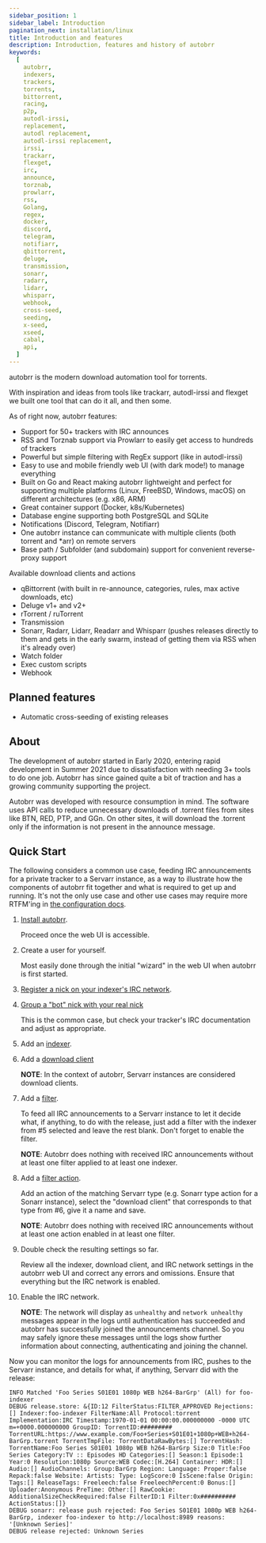 ```yaml
---
sidebar_position: 1
sidebar_label: Introduction
pagination_next: installation/linux
title: Introduction and features
description: Introduction, features and history of autobrr
keywords:
  [
    autobrr,
    indexers,
    trackers,
    torrents,
    bittorrent,
    racing,
    p2p,
    autodl-irssi,
    replacement,
    autodl replacement,
    autodl-irssi replacement,
    irssi,
    trackarr,
    flexget,
    irc,
    announce,
    torznab,
    prowlarr,
    rss,
    Golang,
    regex,
    docker,
    discord,
    telegram,
    notifiarr,
    qbittorrent,
    deluge,
    transmission,
    sonarr,
    radarr,
    lidarr,
    whisparr,
    webhook,
    cross-seed,
    seeding,
    x-seed,
    xseed,
    cabal,
    api,
  ]
---
```


autobrr is the modern download automation tool for torrents.

With inspiration and ideas from tools like trackarr, autodl-irssi and flexget we built one tool that can do it all, and then some.

As of right now, autobrr features:

- Support for 50+ trackers with IRC announces
- RSS and Torznab support via Prowlarr to easily get access to hundreds of trackers
- Powerful but simple filtering with RegEx support (like in autodl-irssi)
- Easy to use and mobile friendly web UI (with dark mode!) to manage everything
- Built on Go and React making autobrr lightweight and perfect for supporting multiple platforms (Linux, FreeBSD, Windows, macOS) on different architectures (e.g. x86, ARM)
- Great container support (Docker, k8s/Kubernetes)
- Database engine supporting both PostgreSQL and SQLite
- Notifications (Discord, Telegram, Notifiarr)
- One autobrr instance can communicate with multiple clients (both torrent and \*arr) on remote servers
- Base path / Subfolder (and subdomain) support for convenient reverse-proxy support

Available download clients and actions

- qBittorrent (with built in re-announce, categories, rules, max active downloads, etc)
- Deluge v1+ and v2+
- rTorrent / ruTorrent
- Transmission
- Sonarr, Radarr, Lidarr, Readarr and Whisparr (pushes releases directly to them and gets in the early swarm, instead of getting them via RSS when it's already over)
- Watch folder
- Exec custom scripts
- Webhook

## Planned features

- Automatic cross-seeding of existing releases

## About

The development of autobrr started in Early 2020, entering rapid development in Summer 2021 due to dissatisfaction with needing 3+ tools to do one job. Autobrr has since gained quite a bit of traction and has a growing community supporting the project.

Autobrr was developed with resource consumption in mind. The software uses API calls to reduce unnecessary downloads of .torrent files from sites like BTN, RED, PTP, and GGn. On other sites, it will download the .torrent only if the information is not present in the announce message.

## Quick Start

The following considers a common use case, feeding IRC announcements for a private
tracker to a Servarr instance, as a way to illustrate how the components of autobrr fit
together and what is required to get up and running.  It's not the only use case and
other use cases may require more RTFM'ing in [the configuration
docs](./configuration/autobrr).

1. [Install autobrr](./installation/linux).

	Proceed once the web UI is accessible.

2. Create a user for yourself.

	Most easily done through the initial "wizard" in the web UI when autobrr is first
	started.

3. [Register a nick on your indexer's IRC
   network](configuration/irc#registering-with-nickserv).

4. [Group a "bot" nick with your real nick](./configuration/irc#grouping-nicks)

   This is the common case, but check your tracker's IRC documentation and adjust as
   appropriate.

5. Add an [indexer](./configuration/indexers).

6. Add a [download client](./configuration/download-clients#sonarr)

	**NOTE**: In the context of autobrr, Servarr instances are considered download
	clients.

7. Add a [filter](./filters).

	To feed all IRC announcements to a Servarr instance to let it decide what, if
	anything, to do with the release, just add a filter with the indexer from #5
	selected and leave the rest blank.  Don't forget to enable the filter.

	**NOTE**: Autobrr does nothing with received IRC announcements without at least one
	filter applied to at least one indexer.

8. Add a [filter action](./filters/actions).

	Add an action of the matching Servarr type (e.g. Sonarr type action for a Sonarr
	instance), select the "download client" that corresponds to that type from #6, give
	it a name and save.

	**NOTE**: Autobrr does nothing with received IRC announcements without at least one
	action enabled in at least one filter.

9. Double check the resulting settings so far.

	Review all the indexer, download client, and IRC network settings in the autobrr web
	UI and correct any errors and omissions.  Ensure that everything but the IRC network
	is enabled.

10. Enable the IRC network.

	**NOTE**: The network will display as `unhealthy` and `network unhealthy` messages
	appear in the logs until authentication has succeeded and autobrr has successfully
	joined the announcements channel.  So you may safely ignore these messages until the
	logs show further information about connecting, authenticating and joining the
	channel.

Now you can monitor the logs for announcements from IRC, pushes to the Servarr instance,
and details for what, if anything, Servarr did with the release:

	INFO Matched 'Foo Series S01E01 1080p WEB h264-BarGrp' (All) for foo-indexer
	DEBUG release.store: &{ID:12 FilterStatus:FILTER_APPROVED Rejections:[] Indexer:foo-indexer FilterName:All Protocol:torrent Implementation:IRC Timestamp:1970-01-01 00:00:00.000000000 -0000 UTC m=+0000.000000000 GroupID: TorrentID:######### TorrentURL:https://www.example.com/Foo+Series+S01E01+1080p+WEB+h264-BarGrp.torrent TorrentTmpFile: TorrentDataRawBytes:[] TorrentHash: TorrentName:Foo Series S01E01 1080p WEB h264-BarGrp Size:0 Title:Foo Series Category:TV :: Episodes HD Categories:[] Season:1 Episode:1 Year:0 Resolution:1080p Source:WEB Codec:[H.264] Container: HDR:[] Audio:[] AudioChannels: Group:BarGrp Region: Language: Proper:false Repack:false Website: Artists: Type: LogScore:0 IsScene:false Origin: Tags:[] ReleaseTags: Freeleech:false FreeleechPercent:0 Bonus:[] Uploader:Anonymous PreTime: Other:[] RawCookie: AdditionalSizeCheckRequired:false FilterID:1 Filter:0x########## ActionStatus:[]}
	DEBUG sonarr: release push rejected: Foo Series S01E01 1080p WEB h264-BarGrp, indexer foo-indexer to http://localhost:8989 reasons: '[Unknown Series]'
	DEBUG release rejected: Unknown Series
